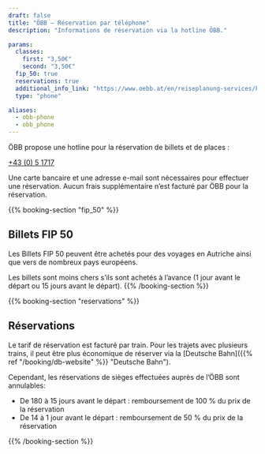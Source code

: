 ```yaml
---
draft: false
title: "ÖBB – Réservation par téléphone"
description: "Informations de réservation via la hotline ÖBB."

params:
  classes:
    first: "3,50€"
    second: "3,50€"
  fip_50: true
  reservations: true
  additional_info_link: "https://www.oebb.at/en/reiseplanung-services/kundenservice/callcenter"
  type: "phone"

aliases:
  - obb-phone
  - obb_phone
---
```


ÖBB propose une hotline pour la réservation de billets et de places :

[+43 (0) 5 1717](tel:+4351717)

Une carte bancaire et une adresse e-mail sont nécessaires pour effectuer une réservation. Aucun frais supplémentaire n’est facturé par ÖBB pour la réservation.

{{% booking-section "fip_50" %}}

## Billets FIP 50

Les Billets FIP 50 peuvent être achetés pour des voyages en Autriche ainsi que vers de nombreux pays européens.

Les billets sont moins chers s’ils sont achetés à l’avance (1 jour avant le départ ou 15 jours avant le départ).
{{% /booking-section %}}

{{% booking-section "reservations" %}}

## Réservations

Le tarif de réservation est facturé par train. Pour les trajets avec plusieurs trains, il peut être plus économique de réserver via la [Deutsche Bahn]({{% ref "/booking/db-website" %}} "Deutsche Bahn").

Cependant, les réservations de sièges effectuées auprès de l’ÖBB sont annulables:

- De 180 à 15 jours avant le départ : remboursement de 100 % du prix de la réservation
- De 14 à 1 jour avant le départ : remboursement de 50 % du prix de la réservation

{{% /booking-section %}}
